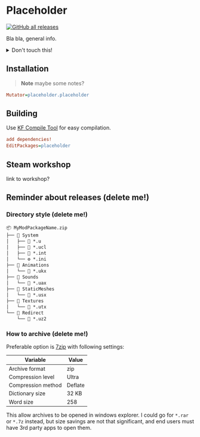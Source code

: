 # Placeholder

[![GitHub all releases](https://img.shields.io/github/downloads/InsultingPros/placeholder/total)](https://github.com/InsultingPros/placeholder/releases)

Bla bla, general info.

<details>
  <summary>Don't touch this!</summary>

  Spoiler text. Note that it's important to have a space after the summary tag. You should be able to write any markdown you want inside the `<details>` tag... just make sure you close `<details>` afterward.

  ![img](docs/media/example.png)

  ```unrealscript
  log("I'm a pepe!");
  ```

</details>

## Installation

> **Note** maybe some notes?

```ini
Mutator=placeholder.placeholder
```

## Building

Use [KF Compile Tool](https://github.com/InsultingPros/KFCompileTool) for easy compilation.

```ini
add dependencies!
EditPackages=placeholder
```

## Steam workshop

link to workshop?

## Reminder about releases (delete me!)

### Directory style (delete me!)

```text
📦 MyModPackageName.zip
├── 📁 System
│   ├── 📄 *.u
│   ├── 📄 *.ucl
│   ├── 📄 *.int
│   └── ⚙️ *.ini
├── 📁 Animations
│   └── 📄 *.ukx
├── 📁 Sounds
│   └── 📄 *.uax
├── 📁 StaticMeshes
│   └── 📄 *.usx
├── 📁 Textures
│   └── 📄 *.utx
└── 📁 Redirect
    └── 📄 *.uz2
```

### How to archive (delete me!)

Preferable option is [7zip](https://www.7-zip.org/) with following settings:

|Variable           |Value    |
|---                |---      |
|Archive format     |zip      |
|Compression level  |Ultra    |
|Compression method |Deflate  |
|Dictionary size    |32 KB    |
|Word size          |258      |

This allow archives to be opened in windows explorer. I could go for `*.rar` or `*.7z` instead, but size savings are not that significant, and end users must have 3rd party apps to open them.
